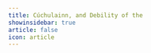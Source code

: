 ```yaml
---
title: Cúchulainn, and Debility of the 
showinsidebar: true 
article: false 
icon: article 
---
```

